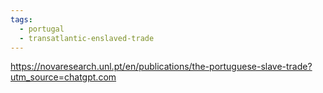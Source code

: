 ```yaml
---
tags:
  - portugal
  - transatlantic-enslaved-trade
---
```

https://novaresearch.unl.pt/en/publications/the-portuguese-slave-trade?utm_source=chatgpt.com